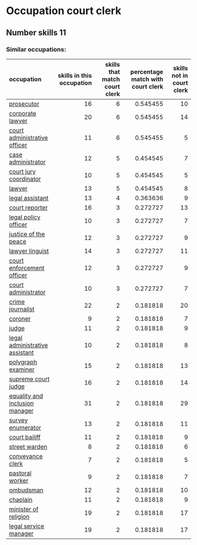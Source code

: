 # Occupation court clerk
## Number skills 11
### Similar occupations:
| occupation                                                          |   skills in this occupation |   skills that match court clerk |   percentage match with court clerk |   skills not in court clerk |
|:--------------------------------------------------------------------|----------------------------:|--------------------------------:|------------------------------------:|----------------------------:|
| [prosecutor](prosecutor.md)                                         |                          16 |                               6 |                            0.545455 |                          10 |
| [corporate lawyer](corporate_lawyer.md)                             |                          20 |                               6 |                            0.545455 |                          14 |
| [court administrative officer](court_administrative_officer.md)     |                          11 |                               6 |                            0.545455 |                           5 |
| [case administrator](case_administrator.md)                         |                          12 |                               5 |                            0.454545 |                           7 |
| [court jury coordinator](court_jury_coordinator.md)                 |                          10 |                               5 |                            0.454545 |                           5 |
| [lawyer](lawyer.md)                                                 |                          13 |                               5 |                            0.454545 |                           8 |
| [legal assistant](legal_assistant.md)                               |                          13 |                               4 |                            0.363636 |                           9 |
| [court reporter](court_reporter.md)                                 |                          16 |                               3 |                            0.272727 |                          13 |
| [legal policy officer](legal_policy_officer.md)                     |                          10 |                               3 |                            0.272727 |                           7 |
| [justice of the peace](justice_of_the_peace.md)                     |                          12 |                               3 |                            0.272727 |                           9 |
| [lawyer linguist](lawyer_linguist.md)                               |                          14 |                               3 |                            0.272727 |                          11 |
| [court enforcement officer](court_enforcement_officer.md)           |                          12 |                               3 |                            0.272727 |                           9 |
| [court administrator](court_administrator.md)                       |                          10 |                               3 |                            0.272727 |                           7 |
| [crime journalist](crime_journalist.md)                             |                          22 |                               2 |                            0.181818 |                          20 |
| [coroner](coroner.md)                                               |                           9 |                               2 |                            0.181818 |                           7 |
| [judge](judge.md)                                                   |                          11 |                               2 |                            0.181818 |                           9 |
| [legal administrative assistant](legal_administrative_assistant.md) |                          10 |                               2 |                            0.181818 |                           8 |
| [polygraph examiner](polygraph_examiner.md)                         |                          15 |                               2 |                            0.181818 |                          13 |
| [supreme court judge](supreme_court_judge.md)                       |                          16 |                               2 |                            0.181818 |                          14 |
| [equality and inclusion manager](equality_and_inclusion_manager.md) |                          31 |                               2 |                            0.181818 |                          29 |
| [survey enumerator](survey_enumerator.md)                           |                          13 |                               2 |                            0.181818 |                          11 |
| [court bailiff](court_bailiff.md)                                   |                          11 |                               2 |                            0.181818 |                           9 |
| [street warden](street_warden.md)                                   |                           8 |                               2 |                            0.181818 |                           6 |
| [conveyance clerk](conveyance_clerk.md)                             |                           7 |                               2 |                            0.181818 |                           5 |
| [pastoral worker](pastoral_worker.md)                               |                           9 |                               2 |                            0.181818 |                           7 |
| [ombudsman](ombudsman.md)                                           |                          12 |                               2 |                            0.181818 |                          10 |
| [chaplain](chaplain.md)                                             |                          11 |                               2 |                            0.181818 |                           9 |
| [minister of religion](minister_of_religion.md)                     |                          19 |                               2 |                            0.181818 |                          17 |
| [legal service manager](legal_service_manager.md)                   |                          19 |                               2 |                            0.181818 |                          17 |
